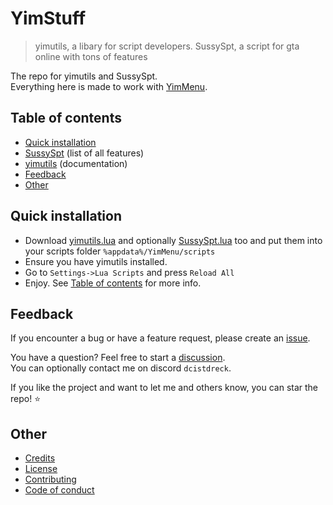 # YimStuff
> yimutils, a libary for script developers. SussySpt, a script for gta online with tons of features

The repo for yimutils and SussySpt.<br />
Everything here is made to work with [YimMenu](https://github.com/YimMenu/YimMenu).

## Table of contents
 * [Quick installation](#quick-installation)
 * [SussySpt](https://github.com/pierrelasse/YimStuff/blob/master/docs/SussySpt.md) (list of all features)
 * [yimutils](https://github.com/pierrelasse/YimStuff/blob/master/docs/yimutils.md) (documentation)
 * [Feedback](#feedback)
 * [Other](#other)

## Quick installation
- Download [yimutils.lua](https://github.com/pierrelasse/YimStuff/releases/download/v1.3.16/yimutils.lua) and optionally [SussySpt.lua](https://github.com/pierrelasse/YimStuff/releases/download/v1.3.16/SussySpt.lua) too and put them into your scripts folder `%appdata%/YimMenu/scripts`
- Ensure you have yimutils installed.
- Go to `Settings->Lua Scripts` and press `Reload All`
- Enjoy. See [Table of contents](#table-of-contents) for more info.

## Feedback
If you encounter a bug or have a feature request, please create an [issue](https://github.com/pierrelasse/YimStuff/issues/new/choose).

You have a question? Feel free to start a [discussion](https://github.com/pierrelasse/YimStuff/discussions/new/choose).<br />
You can optionally contact me on discord `dcistdreck`.

If you like the project and want to let me and others know, you can star the repo! ⭐

## Other

- [Credits](https://github.com/pierrelasse/YimStuff/blob/master/.github/CODE_OF_CONDUCT.md)
- [License](https://github.com/pierrelasse/YimStuff/blob/master/LICENSE)
- [Contributing](https://github.com/pierrelasse/YimStuff/blob/master/.github/CONTRIBUTING.md)
- [Code of conduct](https://github.com/pierrelasse/YimStuff/blob/master/.github/CODE_OF_CONDUCT.md)
